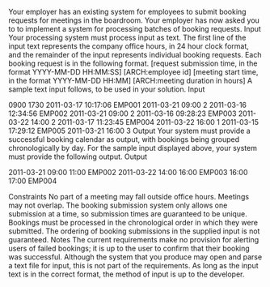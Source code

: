 Your employer has an existing system for employees to submit booking requests for meetings in the boardroom. 
Your employer has now asked you to to implement a system for processing batches of booking requests.
Input
Your processing system must process input as text. The first line of the input text represents the company 
office hours, in 24 hour clock format, and the remainder of the input represents individual booking requests. 
Each booking request is in the following format.
[request submission time, in the format YYYY-MM-DD HH:MM:SS] [ARCH:employee id]
[meeting start time, in the format YYYY-MM-DD HH:MM] [ARCH:meeting duration in hours]
A sample text input follows, to be used in your solution.
Input

0900 1730
2011-03-17 10:17:06 EMP001
2011-03-21 09:00 2
2011-03-16 12:34:56 EMP002
2011-03-21 09:00 2
2011-03-16 09:28:23 EMP003
2011-03-22 14:00 2
2011-03-17 11:23:45 EMP004
2011-03-22 16:00 1
2011-03-15 17:29:12 EMP005
2011-03-21 16:00 3
Output
Your system must provide a successful booking calendar as output, with bookings being grouped chronologically by day. 
For the sample input displayed above, your system must provide the following output.
Output

2011-03-21
09:00 11:00 EMP002
2011-03-22
14:00 16:00 EMP003
16:00 17:00 EMP004

Constraints
No part of a meeting may fall outside office hours.
Meetings may not overlap.
The booking submission system only allows one submission at a time, so submission times are guaranteed to be unique.
Bookings must be processed in the chronological order in which they were submitted.
The ordering of booking submissions in the supplied input is not guaranteed.
Notes
The current requirements make no provision for alerting users of failed bookings; it is up to the user to confirm 
that their booking was successful.
Although the system that you produce may open and parse a text file for input, this is not part of the requirements. 
As long as the input text is in the correct format, the method of input is up to the developer.

